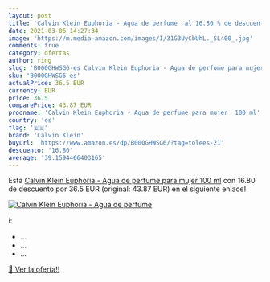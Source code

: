 ```yaml
---
layout: post
title: 'Calvin Klein Euphoria - Agua de perfume  al 16.80 % de descuento'
date: 2021-03-06 14:27:34
image: 'https://m.media-amazon.com/images/I/31G3UyCbUhL._SL400_.jpg'
comments: true
category: ofertas
author: ring
slug: 'B000GHWSG6-es Calvin Klein Euphoria - Agua de perfume para mujer 100 ml'
sku: 'B000GHWSG6-es'
actualPrice: 36.5 EUR
currency: EUR
price: 36.5
comparePrice: 43.87 EUR
prodname: 'Calvin Klein Euphoria - Agua de perfume para mujer  100 ml'
country: 'es'
flag: '🇪🇸'
brand: 'Calvin Klein'
buyurl: 'https://www.amazon.es/dp/B000GHWSG6/?tag=tolees-21'
descuento: '16.80'
average: '39.1594466403165'
---
```


Está [Calvin Klein Euphoria - Agua de perfume para mujer  100 ml](https://www.amazon.es/dp/B000GHWSG6/?tag=tolees-21) con 16.80 de descuento por 36.5 EUR (original: 43.87 EUR) en el siguiente enlace!

[![Calvin Klein Euphoria - Agua de perfume ](https://m.media-amazon.com/images/I/31G3UyCbUhL._SL400_.jpg)](https://www.amazon.es/dp/B000GHWSG6/?tag=tolees-21)

ℹ️:

- …
- …
- …

[🛒 Ver la oferta!!](https://www.amazon.es/dp/B000GHWSG6/?tag=tolees-21)
